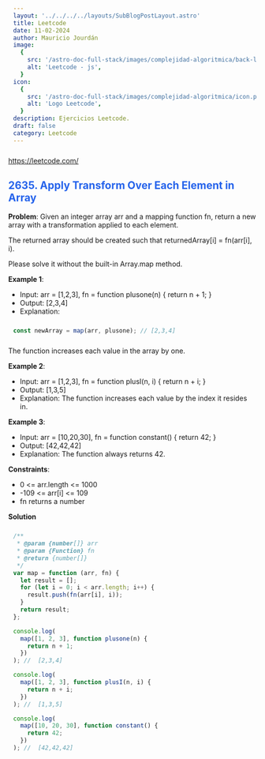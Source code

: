 ```yaml
---
layout: '../../../../layouts/SubBlogPostLayout.astro'
title: Leetcode
date: 11-02-2024
author: Mauricio Jourdán
image:
  {
    src: '/astro-doc-full-stack/images/complejidad-algoritmica/back-leetcode.png',
    alt: 'Leetcode - js',
  }
icon:
  {
    src: '/astro-doc-full-stack/images/complejidad-algoritmica/icon.png',
    alt: 'Logo Leetcode',
  }
description: Ejercicios Leetcode.
draft: false
category: Leetcode
---
```


https://leetcode.com/

## 2635. Apply Transform Over Each Element in Array

**Problem**: Given an integer array arr and a mapping function fn, return a new array with a transformation applied to each element.

The returned array should be created such that returnedArray[i] = fn(arr[i], i).

Please solve it without the built-in Array.map method.

**Example 1**:

- Input: arr = [1,2,3], fn = function plusone(n) { return n + 1; }
- Output: [2,3,4]
- Explanation:

```js
const newArray = map(arr, plusone); // [2,3,4]
```

The function increases each value in the array by one.

**Example 2**:

- Input: arr = [1,2,3], fn = function plusI(n, i) { return n + i; }
- Output: [1,3,5]
- Explanation: The function increases each value by the index it resides in.

**Example 3**:

- Input: arr = [10,20,30], fn = function constant() { return 42; }
- Output: [42,42,42]
- Explanation: The function always returns 42.

**Constraints**:

- 0 <= arr.length <= 1000
- -109 <= arr[i] <= 109
- fn returns a number

**Solution**

```js
/**
 * @param {number[]} arr
 * @param {Function} fn
 * @return {number[]}
 */
var map = function (arr, fn) {
  let result = [];
  for (let i = 0; i < arr.length; i++) {
    result.push(fn(arr[i], i));
  }
  return result;
};

console.log(
  map([1, 2, 3], function plusone(n) {
    return n + 1;
  })
); //  [2,3,4]

console.log(
  map([1, 2, 3], function plusI(n, i) {
    return n + i;
  })
); //  [1,3,5]

console.log(
  map([10, 20, 30], function constant() {
    return 42;
  })
); //  [42,42,42]
```

<style>
  h1 { color: #713f12; }
  h2 { color: #2563eb; }
  h3 { color: #a855f7; }
  img {
    width: 100%;
    height: 100%;
    object-fit: cover;
  }
  pre {
    padding: 10px;
  }
</style>
